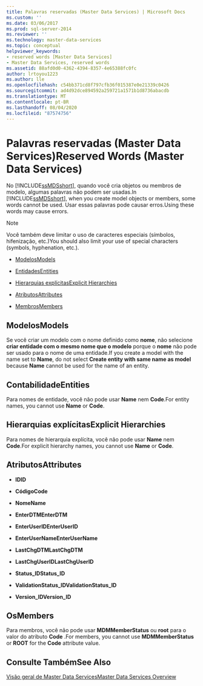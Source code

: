 ```yaml
---
title: Palavras reservadas (Master Data Services) | Microsoft Docs
ms.custom: ''
ms.date: 03/06/2017
ms.prod: sql-server-2014
ms.reviewer: ''
ms.technology: master-data-services
ms.topic: conceptual
helpviewer_keywords:
- reserved words [Master Data Services]
- Master Data Services, reserved words
ms.assetid: 88afd0d0-4362-4394-8357-4e65388fc0fc
author: lrtoyou1223
ms.author: lle
ms.openlocfilehash: c54bb371cd8f797cfb36f015387e0e21339c0426
ms.sourcegitcommit: ad4d92dce894592a259721a1571b1d8736abacdb
ms.translationtype: MT
ms.contentlocale: pt-BR
ms.lasthandoff: 08/04/2020
ms.locfileid: "87574756"
---
```

# <a name="reserved-words-master-data-services"></a><span data-ttu-id="0569f-102">Palavras reservadas (Master Data Services)</span><span class="sxs-lookup"><span data-stu-id="0569f-102">Reserved Words (Master Data Services)</span></span>
  <span data-ttu-id="0569f-103">No [!INCLUDE[ssMDSshort](../includes/ssmdsshort-md.md)], quando você cria objetos ou membros de modelo, algumas palavras não podem ser usadas.</span><span class="sxs-lookup"><span data-stu-id="0569f-103">In [!INCLUDE[ssMDSshort](../includes/ssmdsshort-md.md)], when you create model objects or members, some words cannot be used.</span></span> <span data-ttu-id="0569f-104">Usar essas palavras pode causar erros.</span><span class="sxs-lookup"><span data-stu-id="0569f-104">Using these words may cause errors.</span></span>  
  
> [!NOTE]  
>  <span data-ttu-id="0569f-105">Você também deve limitar o uso de caracteres especiais (símbolos, hifenização, etc.)</span><span class="sxs-lookup"><span data-stu-id="0569f-105">You should also limit your use of special characters (symbols, hyphenation, etc.).</span></span>  
  
-   [<span data-ttu-id="0569f-106">Modelos</span><span class="sxs-lookup"><span data-stu-id="0569f-106">Models</span></span>](#models)  
  
-   [<span data-ttu-id="0569f-107">Entidades</span><span class="sxs-lookup"><span data-stu-id="0569f-107">Entities</span></span>](#entities)  
  
-   [<span data-ttu-id="0569f-108">Hierarquias explícitas</span><span class="sxs-lookup"><span data-stu-id="0569f-108">Explicit Hierarchies</span></span>](#exhierarchies)  
  
-   [<span data-ttu-id="0569f-109">Atributos</span><span class="sxs-lookup"><span data-stu-id="0569f-109">Attributes</span></span>](#attributes)  
  
-   [<span data-ttu-id="0569f-110">Membros</span><span class="sxs-lookup"><span data-stu-id="0569f-110">Members</span></span>](#members)  
  
##  <a name="models"></a><a name="models"></a><span data-ttu-id="0569f-111">Modelos</span><span class="sxs-lookup"><span data-stu-id="0569f-111">Models</span></span>  
 <span data-ttu-id="0569f-112">Se você criar um modelo com o nome definido como **nome**, não selecione **criar entidade com o mesmo nome que o modelo** porque o **nome** não pode ser usado para o nome de uma entidade.</span><span class="sxs-lookup"><span data-stu-id="0569f-112">If you create a model with the name set to **Name**, do not select **Create entity with same name as model** because **Name** cannot be used for the name of an entity.</span></span>  
  
##  <a name="entities"></a><a name="entities"></a><span data-ttu-id="0569f-113">Contabilidade</span><span class="sxs-lookup"><span data-stu-id="0569f-113">Entities</span></span>  
 <span data-ttu-id="0569f-114">Para nomes de entidade, você não pode usar **Name** nem **Code**.</span><span class="sxs-lookup"><span data-stu-id="0569f-114">For entity names, you cannot use **Name** or **Code**.</span></span>  
  
##  <a name="explicit-hierarchies"></a><a name="exhierarchies"></a><span data-ttu-id="0569f-115">Hierarquias explícitas</span><span class="sxs-lookup"><span data-stu-id="0569f-115">Explicit Hierarchies</span></span>  
 <span data-ttu-id="0569f-116">Para nomes de hierarquia explícita, você não pode usar **Name** nem **Code**.</span><span class="sxs-lookup"><span data-stu-id="0569f-116">For explicit hierarchy names, you cannot use **Name** or **Code**.</span></span>  
  
##  <a name="attributes"></a><a name="attributes"></a><span data-ttu-id="0569f-117">Atributos</span><span class="sxs-lookup"><span data-stu-id="0569f-117">Attributes</span></span>  
  
-   <span data-ttu-id="0569f-118">**ID**</span><span class="sxs-lookup"><span data-stu-id="0569f-118">**ID**</span></span>  
  
-   <span data-ttu-id="0569f-119">**Código**</span><span class="sxs-lookup"><span data-stu-id="0569f-119">**Code**</span></span>  
  
-   <span data-ttu-id="0569f-120">**Nome**</span><span class="sxs-lookup"><span data-stu-id="0569f-120">**Name**</span></span>  
  
-   <span data-ttu-id="0569f-121">**EnterDTM**</span><span class="sxs-lookup"><span data-stu-id="0569f-121">**EnterDTM**</span></span>  
  
-   <span data-ttu-id="0569f-122">**EnterUserID**</span><span class="sxs-lookup"><span data-stu-id="0569f-122">**EnterUserID**</span></span>  
  
-   <span data-ttu-id="0569f-123">**EnterUserName**</span><span class="sxs-lookup"><span data-stu-id="0569f-123">**EnterUserName**</span></span>  
  
-   <span data-ttu-id="0569f-124">**LastChgDTM**</span><span class="sxs-lookup"><span data-stu-id="0569f-124">**LastChgDTM**</span></span>  
  
-   <span data-ttu-id="0569f-125">**LastChgUserID**</span><span class="sxs-lookup"><span data-stu-id="0569f-125">**LastChgUserID**</span></span>  
  
-   <span data-ttu-id="0569f-126">**Status_ID**</span><span class="sxs-lookup"><span data-stu-id="0569f-126">**Status_ID**</span></span>  
  
-   <span data-ttu-id="0569f-127">**ValidationStatus_ID**</span><span class="sxs-lookup"><span data-stu-id="0569f-127">**ValidationStatus_ID**</span></span>  
  
-   <span data-ttu-id="0569f-128">**Version_ID**</span><span class="sxs-lookup"><span data-stu-id="0569f-128">**Version_ID**</span></span>  
  
##  <a name="members"></a><a name="members"></a><span data-ttu-id="0569f-129">Os</span><span class="sxs-lookup"><span data-stu-id="0569f-129">Members</span></span>  
 <span data-ttu-id="0569f-130">Para membros, você não pode usar **MDMMemberStatus** ou **root** para o valor do atributo **Code** .</span><span class="sxs-lookup"><span data-stu-id="0569f-130">For members, you cannot use **MDMMemberStatus** or **ROOT** for the **Code** attribute value.</span></span>  
  
## <a name="see-also"></a><span data-ttu-id="0569f-131">Consulte Também</span><span class="sxs-lookup"><span data-stu-id="0569f-131">See Also</span></span>  
 [<span data-ttu-id="0569f-132">Visão geral de Master Data Services</span><span class="sxs-lookup"><span data-stu-id="0569f-132">Master Data Services Overview</span></span>](master-data-services-overview-mds.md)  
  
  
